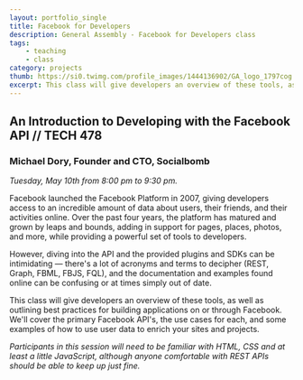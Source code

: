 ```yaml
---
layout: portfolio_single
title: Facebook for Developers
description: General Assembly - Facebook for Developers class
tags:
    - teaching
    - class
category: projects
thumb: https://si0.twimg.com/profile_images/1444136902/GA_logo_1797cog.png
excerpt: This class will give developers an overview of these tools, as well as outlining best practices for building applications on or through Facebook. We'll cover the primary Facebook API's, the use cases for each, and some examples of how to use user data to enrich your sites and projects.
---
```


## An Introduction to Developing with the Facebook API // TECH 478

### Michael Dory, Founder and CTO, Socialbomb  
_Tuesday, May 10th from 8:00 pm to 9:30 pm._

Facebook launched the Facebook Platform in 2007, giving developers access to an incredible amount of data about users, their friends, and their activities online. Over the past four years, the platform has matured and grown by leaps and bounds, adding in support for pages, places, photos, and more, while providing a powerful set of tools to developers.

However, diving into the API and the provided plugins and SDKs can be intimidating — there's a lot of acronyms and terms to decipher (REST, Graph, FBML, FBJS, FQL), and the documentation and examples found online can be confusing or at times simply out of date.

This class will give developers an overview of these tools, as well as outlining best practices for building applications on or through Facebook. We'll cover the primary Facebook API's, the use cases for each, and some examples of how to use user data to enrich your sites and projects.

_Participants in this session will need to be familiar with HTML, CSS and at least a little JavaScript, although anyone comfortable with REST APIs should be able to keep up just fine._

<!-- http://developingfacebook.eventbrite.com/ -->